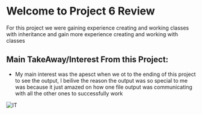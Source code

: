 # Welcome to Project 6 Review

For this project we were gaining experience creating and working classes with inheritance and 
gain more experience creating and working with classes

## Main TakeAway/Interest From this Project:

- My main interest was the apesct when we ot to the ending of this project to see the output, I beilive the reason the output was so special to me was because it just amazed on how one file output was communicating with all the other ones to successfully work

![IT](https://user-images.githubusercontent.com/81718217/120878046-bba29180-c56e-11eb-8050-75fcc022b54a.jpg)

